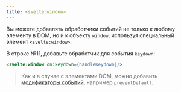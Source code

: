 ```yaml
---
title: <svelte:window>
---
```


Вы можете добавлять обработчики событий не только к любому элементу в DOM, но и к объекту `window`, используя специальный элемент `<svelte:window>`.

В строке №11, добавьте обработчик для события `keydown`:

```html
<svelte:window on:keydown={handleKeydown}/>
```

> Как и в случае с элементами DOM, можно добавить [модификаторы событий](/tutorial/event-modifiers), например `preventDefault`.
